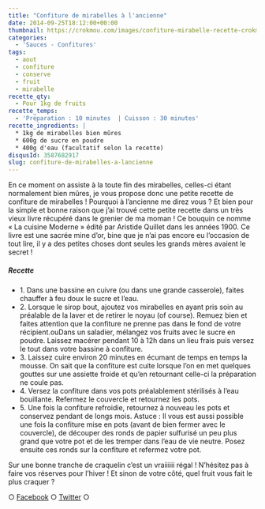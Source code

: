 ```yaml
---
title: "Confiture de mirabelles à l'ancienne"
date: 2014-09-25T18:12:00+00:00
thumbnail: https://crokmou.com/images/confiture-mirabelle-recette-crokmou-blog-culinaire.jpg
categories:
  - 'Sauces - Confitures'
tags:
  - aout
  - confiture
  - conserve
  - fruit
  - mirabelle
recette_qty:
  - Pour 1kg de fruits
recette_temps:
  - 'Préparation : 10 minutes  | Cuisson : 30 minutes'
recette_ingredients: |
  * 1kg de mirabelles bien mûres
  * 600g de sucre en poudre
  * 400g d'eau (facultatif selon la recette)
disqusId: 3587682917
slug: confiture-de-mirabelles-a-lancienne
---
```


En ce moment on assiste à la toute fin des mirabelles, celles-ci étant normalement bien mûres, je vous propose donc une petite recette de confiture de mirabelles ! Pourquoi à l’ancienne me direz vous ? Et bien pour la simple et bonne raison que j’ai trouvé cette petite recette dans un très vieux livre récupéré dans le grenier de ma moman ! Ce bouquin ce nomme « La cuisine Moderne » édité par Aristide Quillet dans les années 1900. Ce livre est une sacrée mine d’or, bine que je n’ai pas encore eu l’occasion de tout lire, il y a des petites choses dont seules les grands mères avaient le secret !

##### Recette

* 1\. Dans une bassine en cuivre (ou dans une grande casserole), faites chauffer à feu doux le sucre et l’eau.
* 2\. Lorsque le sirop bout, ajoutez vos mirabelles en ayant pris soin au préalable de la laver et de retirer le noyau (of course). Remuez bien et faites attention que la confiture ne prenne pas dans le fond de votre récipient.ouDans un saladier, mélangez vos fruits avec le sucre en poudre. Laissez macérer pendant 10 à 12h dans un lieu frais puis versez le tout dans votre bassine à confiture.
* 3\. Laissez cuire environ 20 minutes en écumant de temps en temps la mousse. On sait que la confiture est cuite lorsque l’on en met quelques gouttes sur une assiette froide et qu’en retournant celle-ci la préparation ne coule pas.
* 4\. Versez la confiture dans vos pots préalablement stérilisés à l’eau bouillante. Refermez le couvercle et retournez les pots.
* 5\. Une fois la confiture refroidie, retournez à nouveau les pots et conservez pendant de longs mois. Astuce : Il vous est aussi possible une fois la confiture mise en pots (avant de bien fermer avec le couvercle), de découper des ronds de papier sulfurisé un peu plus grand que votre pot et de les tremper dans l’eau de vie neutre. Posez ensuite ces ronds sur la confiture et refermez votre pot.

Sur une bonne tranche de craquelin c’est un vraiiiiii régal ! N’hésitez pas à faire vos réserves pour l’hiver ! Et sinon de votre côté, quel fruit vous fait le plus craquer ?

○ [Facebook](https://www.facebook.com/crokmou.blog) ○ [Twitter](https://twitter.com/Crokmou) ○